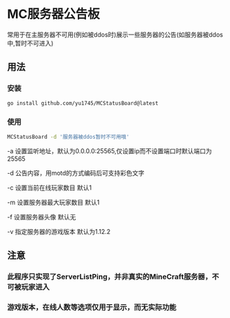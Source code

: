 # MC服务器公告板

常用于在主服务器不可用(例如被ddos时)展示一些服务器的公告(如服务器被ddos中,暂时不可进入)
## 用法

### 安装
```bash
go install github.com/yu1745/MCStatusBoard@latest
```
### 使用
```bash
MCStatusBoard -d '服务器被ddos暂时不可用哦'
```

-a 设置监听地址，默认为0.0.0.0:25565,仅设置ip而不设置端口时默认端口为25565

-d 公告内容，用motd的方式编码后可支持彩色文字

-c 设置当前在线玩家数目 默认1

-m 设置服务器最大玩家数目 默认1

-f 设置服务器头像 默认无

-v 指定服务器的游戏版本 默认为1.12.2

## 注意 

### 此程序只实现了ServerListPing，并非真实的MineCraft服务器，不可被玩家进入

### 游戏版本，在线人数等选项仅用于显示，而无实际功能





